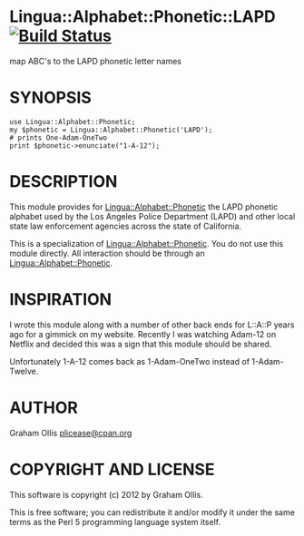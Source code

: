 # Lingua::Alphabet::Phonetic::LAPD [![Build Status](https://secure.travis-ci.org/plicease/Lingua-Alphabet-Phonetic-LAPD.png)](http://travis-ci.org/plicease/Lingua-Alphabet-Phonetic-LAPD)

map ABC's to the LAPD phonetic letter names

# SYNOPSIS

    use Lingua::Alphabet::Phonetic;
    my $phonetic = Lingua::Alphabet::Phonetic('LAPD');
    # prints One-Adam-OneTwo
    print $phonetic->enunciate("1-A-12");

# DESCRIPTION

This module provides for [Lingua::Alphabet::Phonetic](http://search.cpan.org/perldoc?Lingua::Alphabet::Phonetic)
the LAPD phonetic alphabet used by the Los Angeles Police
Department (LAPD) and other local state law enforcement
agencies across the state of California.

This is a specialization of [Lingua::Alphabet::Phonetic](http://search.cpan.org/perldoc?Lingua::Alphabet::Phonetic).
You do not use this module directly.  All interaction
should be through an [Lingua::Alphabet::Phonetic](http://search.cpan.org/perldoc?Lingua::Alphabet::Phonetic).

# INSPIRATION

I wrote this module along with a number of other back ends
for L::A::P years ago for a gimmick on my website.  Recently
I was watching Adam-12 on Netflix and decided this was a sign
that this module should be shared.

Unfortunately 1-A-12 comes back as 1-Adam-OneTwo instead of
1-Adam-Twelve.

# AUTHOR

Graham Ollis <plicease@cpan.org>

# COPYRIGHT AND LICENSE

This software is copyright (c) 2012 by Graham Ollis.

This is free software; you can redistribute it and/or modify it under
the same terms as the Perl 5 programming language system itself.

